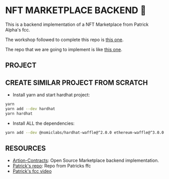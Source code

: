 # NFT MARKETPLACE BACKEND 🦄

This is a backend implementation of a NFT Marketplace from Patrick Alpha's fcc.

The workshop followed to complete this repo is [this one](https://github.com/PatrickAlphaC/hardhat-nft-marketplace-fcc).

The repo that we are going to implement is like [this one](https://www.youtube.com/watch?v=gyMwXuJrbJQ&t=15996s).

## PROJECT

## CREATE SIMILAR PROJECT FROM SCRATCH

- Install yarn and start hardhat project:

```bash
yarn
yarn add --dev hardhat
yarn hardhat
```

- Install ALL the dependencies:

```bash
yarn add --dev @nomiclabs/hardhat-waffle@^2.0.0 ethereum-waffle@^3.0.0 chai@^4.2.0 @nomiclabs/hardhat-ethers@^2.0.0 ethers@^5.0.0 @nomiclabs/hardhat-etherscan@^3.0.0 dotenv@^16.0.0 eslint@^7.29.0 eslint-config-prettier@^8.3.0 eslint-config-standard@^16.0.3 eslint-plugin-import@^2.23.4 eslint-plugin-node@^11.1.0 eslint-plugin-prettier@^3.4.0 eslint-plugin-promise@^5.1.0 hardhat-gas-reporter@^1.0.4 prettier@^2.3.2 prettier-plugin-solidity@^1.0.0-beta.13 solhint@^3.3.6 solidity-coverage@^0.7.16 @nomiclabs/hardhat-ethers@npm:hardhat-deploy-ethers ethers @chainlink/contracts hardhat-deploy hardhat-shorthand @aave/protocol-v2
```

## RESOURCES

- [Artion-Contracts](https://github.com/Fantom-foundation/Artion-Contracts): Open Source Marketplace backend implementation.
- [Patrick's repo](https://github.com/PatrickAlphaC/hardhat-nft-marketplace-fcc): Repo from Patricks ffc
- [Patrick's fcc video](https://www.youtube.com/watch?v=gyMwXuJrbJQ&t=15996s)

